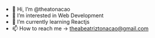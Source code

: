 - 👋 Hi, I’m @theatonacao
- 👀 I’m interested in Web Development
- 🌱 I’m currently learning Reactjs
- 📫 How to reach me -> theabeatriztonacao@gmail.com 

<!---
theatonacao/theatonacao is a ✨ special ✨ repository because its `README.md` (this file) appears on your GitHub profile.
You can click the Preview link to take a look at your changes.
--->
